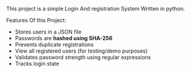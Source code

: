 This project is a simple Login And registration System Written in python.

Features Of this Project:
- Stores users in a JSON file
- Passwords are **hashed using SHA-256**
- Prevents duplicate registrations
- View all registered users (for testing/demo purposes)
- Validates password strength using regular expressions
- Tracks login state
